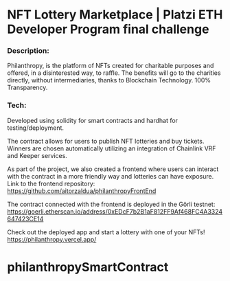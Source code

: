 # NFT Lottery Marketplace | Platzi ETH Developer Program final challenge

### Description:

Philanthropy, is the platform of NFTs created for charitable purposes and offered, in a disinterested way, to raffle. The benefits will go to the charities directly, without intermediaries, thanks to Blockchain Technology. 100% Transparency.

### Tech:

Developed using solidity for smart contracts and hardhat for testing/deployment.

The contract allows for users to publish NFT lotteries and buy tickets. Winners are chosen automatically utilizing an integration of Chainlink VRF and Keeper services.

As part of the project, we also created a frontend where users can interact with the contract in a more friendly way and lotteries can have exposure. Link to the frontend repository: https://github.com/aitorzaldua/philanthropyFrontEnd

The contract connected with the frontend is deployed in the Görli testnet: https://goerli.etherscan.io/address/0xEDcF7b2B1aF812FF9Af468FC4A3324647423CE14

Check out the deployed app and start a lottery with one of your NFTs! https://philanthropy.vercel.app/ 
# philanthropySmartContract
